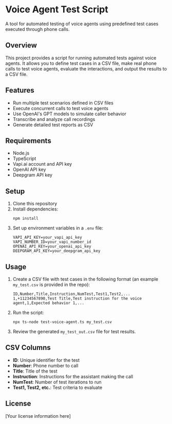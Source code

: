 # Voice Agent Test Script

A tool for automated testing of voice agents using predefined test cases executed through phone calls.

## Overview

This project provides a script for running automated tests against voice agents. It allows you to define test cases in a CSV file, make real phone calls to test voice agents, evaluate the interactions, and output the results to a CSV file.

## Features

- Run multiple test scenarios defined in CSV files
- Execute concurrent calls to test voice agents
- Use OpenAI's GPT models to simulate caller behavior
- Transcribe and analyze call recordings
- Generate detailed test reports as CSV

## Requirements

- Node.js
- TypeScript
- Vapi.ai account and API key
- OpenAI API key
- Deepgram API key

## Setup

1. Clone this repository
2. Install dependencies:
   ```
   npm install
   ```
3. Set up environment variables in a `.env` file:
   ```
   VAPI_API_KEY=your_vapi_api_key
   VAPI_NUMBER_ID=your_vapi_number_id
   OPENAI_API_KEY=your_openai_api_key
   DEEPGRAM_API_KEY=your_deepgram_api_key
   ```

## Usage

1. Create a CSV file with test cases in the following format (an example `my_test.csv` is provided in the repo):
   ```
   ID,Number,Title,Instruction,NumTest,Test1,Test2,...
   1,+11234567890,Test Title,Test instruction for the voice agent,1,Expected behavior 1,...
   ```

2. Run the script:
   ```
   npx ts-node test-voice-agent.ts my_test.csv
   ```

3. Review the generated `my_test_out.csv` file for test results.

## CSV Columns

- **ID**: Unique identifier for the test
- **Number**: Phone number to call
- **Title**: Title of the test
- **Instruction**: Instructions for the assistant making the call
- **NumTest**: Number of test iterations to run
- **Test1, Test2, etc.**: Test criteria to evaluate

## License

[Your license information here]
